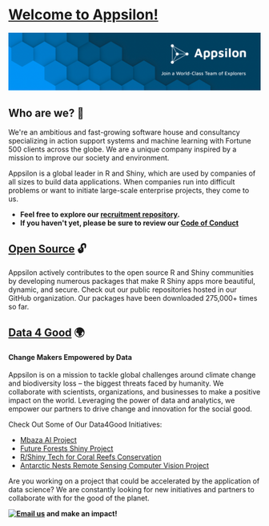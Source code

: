 # [Welcome to Appsilon!](https://appsilon.com/?utm_medium=referral&utm_source=github&utm_campaign=home&utm_content=welcome) 

 
![image](https://github.com/Appsilon/recruitment/blob/main/IMAGES/Screenshot%202023-10-12%20at%2012.24.27.png)
##  Who are we? 🧐
We're an ambitious and fast-growing software house and consultancy specializing in action support systems and machine learning with Fortune 500 clients across the globe. We are a unique company inspired by a mission to improve our society and environment. 

Appsilon is a global leader in R and Shiny, which are used by companies of all sizes to build data applications. When companies run into difficult problems or want to initiate large-scale enterprise projects, they come to us.

- **Feel free to explore our [recruitment repository](https://github.com/Appsilon/recruitment).**
- **If you haven't yet, please be sure to review our [Code of Conduct](https://appsilon.com/code-of-conduct?utm_medium=referral&utm_source=github&utm_campaign=home&utm_content=code-of-conduct)**

## [Open Source](https://appsilon.com/?utm_medium=referral&utm_source=github&utm_campaign=home&utm_content=welcome) 🔓
Appsilon actively contributes to the open source R and Shiny communities by developing numerous packages that make R Shiny apps more beautiful, dynamic, and secure. Check out our public repositories hosted in our GitHub organization.
Our packages have been downloaded 275,000+ times so far.

## [Data 4 Good](https://data4good.appsilon.com/?utm_medium=referral&utm_source=github&utm_campaign=home&utm_content=data4good)  :earth_africa:
#### Change Makers Empowered by Data
Appsilon is on a mission to tackle global challenges around climate change and biodiversity loss – the biggest threats faced by humanity. We collaborate with scientists, organizations, and businesses to make a positive impact on the world. Leveraging the power of data and analytics, we empower our partners to drive change and innovation for the social good.

Check Out Some of Our Data4Good Initiatives:
- [Mbaza AI Project](https://appsilon.com/data-for-good/mbaza-ai/?utm_medium=referral&utm_source=github&utm_campaign=home&utm_content=mbaza)
- [Future Forests Shiny Project](https://appsilon.com/climate-change-and-pine-forests/?utm_medium=referral&utm_source=github&utm_campaign=home&utm_content=future-forest)
- [R/Shiny Tech for Coral Reefs Conservation](https://appsilon.com/r-shiny-tech-for-coral-reef-conservation/?utm_medium=referral&utm_source=github&utm_campaign=home&utm_content=coral-reefs)
- [Antarctic Nests Remote Sensing Computer Vision Project](https://appsilon.com/yolo-counting-nests-antarctic-birds/?utm_medium=referral&utm_source=github&utm_campaign=home&utm_content=nests)

Are you working on a project that could be accelerated by the application of data science?
We are constantly looking for new initiatives and partners to collaborate with for the good of the planet.


**[<img src="https://uploads-ssl.webflow.com/6525256482c9e9a06c7a9d3c/6537c50d52bdf76728d5e47d_btn_3.png" alt="Email us" width="135" height="45">](https://appsilon.com/#contact) and make an impact!**





